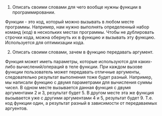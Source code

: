 1. Описать своими словами для чего вообще нужны функции в программировании.

Функции - это код, который можно вызывать в любом месте программы. 
Например, нам нужно выполнять определенный набор команд (код) в нескольких местах программы. Чтобы не дублировать строчки кода, можна обернуть их в функцию и вызывать эту функцию.
Используется для оптимизации кода.

2. Описать своими словами, зачем в функцию передавать аргумент.

Функция может иметь параметры, которые используются для каких-либо вычислений/операций в теле функции.
При каждом вызове функции пользователь может передавать отличные аргументы, следовательно результат выполнения тоже будет разный.
Например, мы написали функцию с двумя параметрами для вычисления суммы чисел. В одном месте вызывается данная функция с двумя аргументами 2 и 3, результат будет 5. В другом месте эта же функция вызывается уже с другими аргументами 4 и 5, результат будет 9.
Т.е. код функции один, а результат разный в зависимости от передаваемых аргуентов. 
